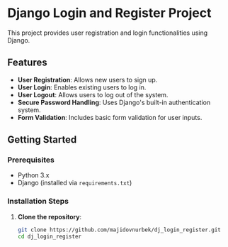 # Django Login and Register Project

This project provides user registration and login functionalities using Django.

## Features

- **User Registration**: Allows new users to sign up.
- **User Login**: Enables existing users to log in.
- **User Logout**: Allows users to log out of the system.
- **Secure Password Handling**: Uses Django's built-in authentication system.
- **Form Validation**: Includes basic form validation for user inputs.

## Getting Started

### Prerequisites

- Python 3.x
- Django (installed via `requirements.txt`)

### Installation Steps

1. **Clone the repository**:
   ```bash
   git clone https://github.com/majidovnurbek/dj_login_register.git
   cd dj_login_register
